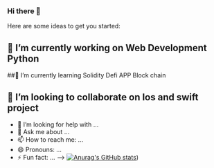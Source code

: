 ### Hi there 👋



Here are some ideas to get you started:

## 🔭 I’m currently working on Web Development Python 
##🌱 I’m currently learning Solidity Defi APP Block chain 
## 👯 I’m looking to collaborate on Ios and swift project
- 🤔 I’m looking for help with ...
- 💬 Ask me about ...
- 📫 How to reach me: ...
- 😄 Pronouns: ...
- ⚡ Fun fact: ...
-->
[![Anurag's GitHub stats](https://github-readme-stats.vercel.app/api?username=josephdereje)](https://github.com/anuraghazra/github-readme-stats&theme=radical))
